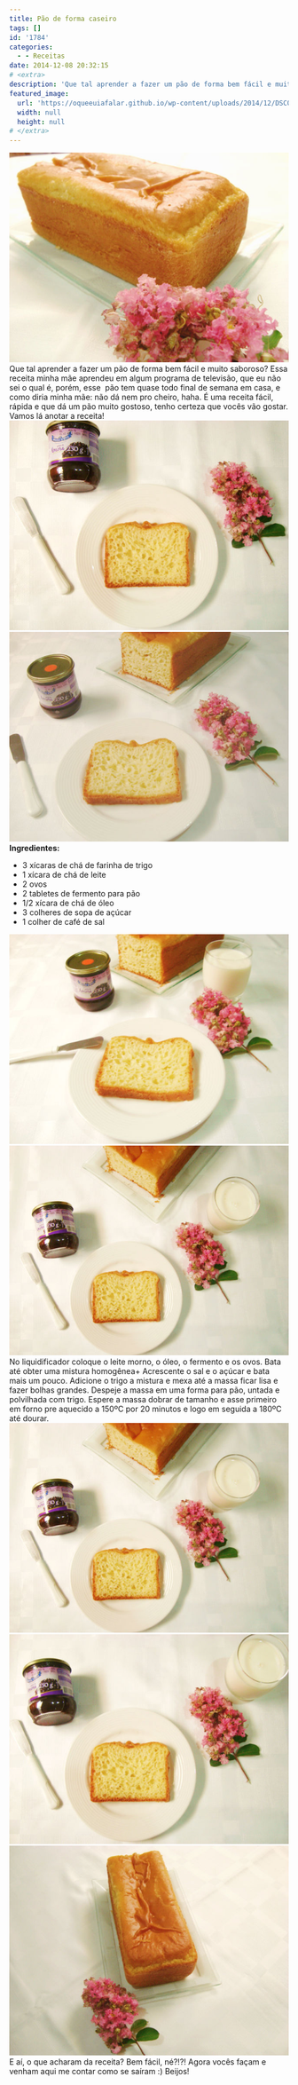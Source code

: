 ```yaml
---
title: Pão de forma caseiro
tags: []
id: '1784'
categories:
  - - Receitas
date: 2014-12-08 20:32:15
# <extra>
description: 'Que tal aprender a fazer um pão de forma bem fácil e muito saboroso? Essa receita minha mãe aprendeu em algum programa de televisão, que eu não sei o qual é, porém, esse  pão tem quase todo final de semana em casa, e como diria minha mãe: não dá nem pro cheiro, haha. É uma receita fácil, rápida e que dá um pão muito gostoso, tenho certeza que vocês vão gostar. Vamos lá anotar a receita! Ingredientes: 3 xícaras de chá de farinha de trigo 1 xícara de chá de leite 2 ovos 2 tabletes de fermento para pão 1/2 xícara de chá de óleo 3 colheres de sopa de açúcar 1 colher de café de sal No liquidificador coloque o leite morno, o óleo, o fermento e os ovos. Bata até obter uma mistura homogênea+ Acrescente o sal e o açúcar e &hellip;'
featured_image: 
  url: 'https://oqueeuiafalar.github.io/wp-content/uploads/2014/12/DSC03375.jpg'
  width: null
  height: null
# </extra>
---
```


[![Receita pão de forma caseiro](/wp-content/uploads/2014/12/DSC03375.jpg)](/wp-content/uploads/2014/12/DSC03375.jpg)Que tal aprender a fazer um pão de forma bem fácil e muito saboroso? Essa receita minha mãe aprendeu em algum programa de televisão, que eu não sei o qual é, porém, esse  pão tem quase todo final de semana em casa, e como diria minha mãe: não dá nem pro cheiro, haha. É uma receita fácil, rápida e que dá um pão muito gostoso, tenho certeza que vocês vão gostar. Vamos lá anotar a receita! [![geleia de amora e receita de pão de forma caseiro ](/wp-content/uploads/2014/12/DSC03378.jpg)](/wp-content/uploads/2014/12/DSC03378.jpg)[![geleia de amora, receita de pão de forma caseiro e flores](/wp-content/uploads/2014/12/DSC03379.jpg)](/wp-content/uploads/2014/12/DSC03379.jpg) **Ingredientes:**

*   3 xícaras de chá de farinha de trigo
*   1 xícara de chá de leite
*   2 ovos
*   2 tabletes de fermento para pão
*   1/2 xícara de chá de óleo
*   3 colheres de sopa de açúcar
*   1 colher de café de sal

[![flores, geleia de amora e pão de forma caseiro ](/wp-content/uploads/2014/12/DSC03382.jpg)](/wp-content/uploads/2014/12/DSC03382.jpg)[![flores, geleia de amora, receita de pão de forma caseiro ](/wp-content/uploads/2014/12/DSC03380.jpg)](/wp-content/uploads/2014/12/DSC03380.jpg) No liquidificador coloque o leite morno, o óleo, o fermento e os ovos. Bata até obter uma mistura homogênea+ Acrescente o sal e o açúcar e bata mais um pouco. Adicione o trigo a mistura e mexa até a massa ficar lisa e fazer bolhas grandes. Despeje a massa em uma forma para pão, untada e polvilhada com trigo. Espere a massa dobrar de tamanho e asse primeiro em forno pre aquecido a 150ºC por 20 minutos e logo em seguida a 180ºC até dourar. [![flores, leite, geleia de amora e pão de forma caseiro ](/wp-content/uploads/2014/12/DSC033801.jpg)](/wp-content/uploads/2014/12/DSC033801.jpg) [![DSC03381](/wp-content/uploads/2014/12/DSC03381.jpg)](/wp-content/uploads/2014/12/DSC03381.jpg)[![Pão de forma caseiro ](/wp-content/uploads/2014/12/DSC03377.jpg)](/wp-content/uploads/2014/12/DSC03377.jpg) E aí, o que acharam da receita? Bem fácil, né?!?! Agora vocês façam e venham aqui me contar como se saíram :) Beijos!
